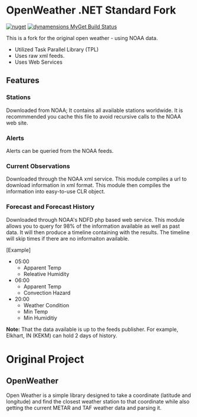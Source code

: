 # OpenWeather .NET Standard Fork #
[![nuget](https://img.shields.io/nuget/v/OpenWeather.Core.svg)](https://www.nuget.org/packages/OpenWeather.Core/)
[![dynamensions MyGet Build Status](https://www.myget.org/BuildSource/Badge/dynamensions?identifier=8dc4acf3-b3f3-4315-811e-2058ec66d901)](https://www.myget.org/)

This is a fork for the original open weather - using NOAA data.
- Utilized Task Parallel Library (TPL) 
- Uses raw xml feeds.
- Uses Web Services

## Features ##
### Stations ###
Downloaded from NOAA; It contains all available stations worldwide. It is recommmended you cache this file to avoid recursive calls to the NOAA web site.

### Alerts ###
Alerts can be queried from the NOAA feeds.

### Current Observations ###
Downloaded through the NOAA xml service. This module compiles a url to download information in xml format. This module then compiles the information into easy-to-use CLR object.

### Forecast and Forecast History ###
Downloaded through NOAA's NDFD php based web service. This module allows you to query for 98% of the information available as well as past data. It will then produce a timeline containing with the results. The timeline will skip times if there are no informaiton available.

[Example]
- 05:00
   - Apparent Temp
   - Releative Humidity
- 06:00
   - Apparent Temp
   - Convection Hazard
- 20:00
   - Weather Condition
   - Min Temp
   - Min Humiditiy
   
**Note:** That the data available is up to the feeds publisher. For example, Elkhart, IN (KEKM) can hold 2 days of history.

# Original Project
## OpenWeather
Open Weather is a simple library designed to take a coordinate (latitude and longitude) and find the closest weather station to that coordinate while also getting the current METAR and TAF weather data and parsing it.
